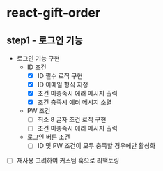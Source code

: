 # react-gift-order

## step1 - 로그인 기능

- 로그인 기능 구현
  - ID 조건
    - [x] ID 필수 로직 구현
    - [x] ID 이메일 형식 지정
    - [x] 조건 미충족시 에러 메시지 출력
    - [x] 조건 충족시 에러 메시지 소멸
  - PW 조건
    - [ ] 최소 8 글자 조건 로직 구현
    - [ ] 조건 미충족시 에러 메시지 출력
  - 로그인 버튼 조건
    - [ ] ID 및 PW 조건이 모두 충족할 경우에만 활성화
- [ ] 재사용 고려하여 커스텀 훅으로 리팩토링
